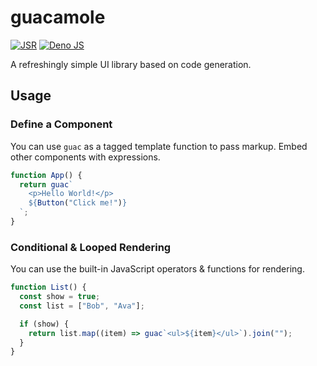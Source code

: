 # guacamole

[![JSR](https://jsr.io/badges/@aarvinr/guacamole?style=for-the-badge)](https://jsr.io/@aarvinr/guacamole)
[![Deno JS](https://img.shields.io/badge/deno-000000?style=for-the-badge&logo=deno&logoColor=white)](https://deno.com/)

A refreshingly simple UI library based on code generation.

## Usage

### Define a Component

You can use `guac` as a tagged template function to pass markup. Embed other
components with expressions.

```js
function App() {
  return guac`
    <p>Hello World!</p>
    ${Button("Click me!")}
  `;
}
```

### Conditional & Looped Rendering

You can use the built-in JavaScript operators & functions for rendering.

```js
function List() {
  const show = true;
  const list = ["Bob", "Ava"];

  if (show) {
    return list.map((item) => guac`<ul>${item}</ul>`).join("");
  }
}
```
